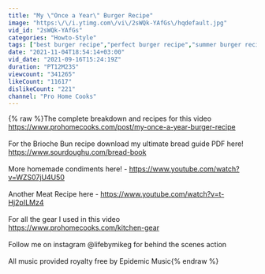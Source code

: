 ```yaml
---
title: "My \"Once a Year\" Burger Recipe"
image: "https:\/\/i.ytimg.com\/vi\/2sWQk-YAfGs\/hqdefault.jpg"
vid_id: "2sWQk-YAfGs"
categories: "Howto-Style"
tags: ["best burger recipe","perfect burger recipe","summer burger recipe"]
date: "2021-11-04T18:54:14+03:00"
vid_date: "2021-09-16T15:24:19Z"
duration: "PT12M23S"
viewcount: "341265"
likeCount: "11617"
dislikeCount: "221"
channel: "Pro Home Cooks"
---
```

{% raw %}The complete breakdown and recipes for this video<br /><a rel="nofollow" target="blank" href="https://www.prohomecooks.com/post/my-once-a-year-burger-recipe">https://www.prohomecooks.com/post/my-once-a-year-burger-recipe</a><br /><br />For the Brioche Bun recipe download my ultimate bread guide PDF here! <br /><a rel="nofollow" target="blank" href="https://www.sourdoughu.com/bread-book">https://www.sourdoughu.com/bread-book</a><br /><br />More homemade condiments here! - <a rel="nofollow" target="blank" href="https://www.youtube.com/watch?v=WZS07jU4U50">https://www.youtube.com/watch?v=WZS07jU4U50</a><br /><br />Another Meat Recipe here - <a rel="nofollow" target="blank" href="https://www.youtube.com/watch?v=t-Hj2pILMz4">https://www.youtube.com/watch?v=t-Hj2pILMz4</a><br /><br />For all the gear I used in this video <br /><a rel="nofollow" target="blank" href="https://www.prohomecooks.com/kitchen-gear">https://www.prohomecooks.com/kitchen-gear</a><br /><br />Follow me on instagram @lifebymikeg for behind the scenes action <br /><br />All music provided royalty free by Epidemic Music{% endraw %}

